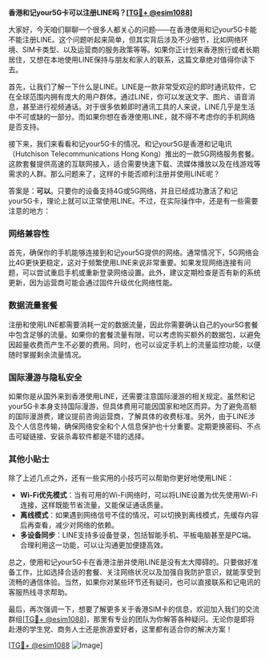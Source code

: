 **香港和记your5G卡可以注册LINE吗？[[TG💪+ @esim1088](https://t.me/s/esim1088)]**

大家好，今天咱们聊聊一个很多人都关心的问题——在香港使用和记your5G卡能不能注册LINE。这个问题听起来简单，但其实背后涉及不少细节，比如网络环境、SIM卡类型、以及运营商的服务政策等等。如果你正计划来香港旅行或者长期居住，又想在本地使用LINE保持与朋友和家人的联系，这篇文章绝对值得你读下去。

首先，让我们了解一下什么是LINE。LINE是一款非常受欢迎的即时通讯软件，它在全球范围内拥有庞大的用户群体。通过LINE，你可以发送文字、图片、语音消息，甚至进行视频通话。对于很多依赖即时通讯工具的人来说，LINE几乎是生活中不可或缺的一部分。而如果你想在香港使用LINE，就不得不考虑你的手机网络是否支持。

接下来，我们来看看和记your5G卡的情况。和记your5G是香港和记电讯（Hutchison Telecommunications Hong Kong）推出的一款5G网络服务套餐。这款套餐提供高速的互联网接入，适合需要快速下载、流媒体播放以及在线游戏等需求的人群。那么问题来了，这样的卡能否顺利注册并使用LINE呢？

答案是：**可以**。只要你的设备支持4G或5G网络，并且已经成功激活了和记your5G卡，理论上就可以正常使用LINE。不过，在实际操作中，还是有一些需要注意的地方：

### 网络兼容性

首先，确保你的手机能够连接到和记your5G提供的网络。通常情况下，5G网络会比4G更快更稳定，这对于频繁使用LINE来说非常重要。如果发现网络连接有问题，可以尝试重启手机或重新登录网络设置。此外，建议定期检查是否有新的系统更新，因为运营商可能会通过固件升级优化网络性能。

### 数据流量套餐

注册和使用LINE都需要消耗一定的数据流量，因此你需要确认自己的your5G套餐中包含足够的流量。如果你的套餐流量有限，可以考虑购买额外的数据包，以避免因超量收费而产生不必要的费用。同时，也可以设定手机上的流量监控功能，以便随时掌握剩余流量情况。

### 国际漫游与隐私安全

如果你是从国外来到香港使用LINE，还需要注意国际漫游的相关规定。虽然和记your5G卡本身支持国际漫游，但具体费用可能因国家和地区而异。为了避免高额的国际漫游费，建议提前咨询运营商，了解具体的收费标准。另外，由于LINE涉及个人信息传输，确保网络安全和个人信息保护也十分重要。定期更换密码、不点击可疑链接、安装杀毒软件都是不错的选择。

### 其他小贴士

除了上述几点之外，还有一些实用的小技巧可以帮助你更好地使用LINE：

- **Wi-Fi优先模式**：当有可用的Wi-Fi网络时，可以将LINE设置为优先使用Wi-Fi连接，这样既能节省流量，又能保证通话质量。
- **离线模式**：如果遇到网络信号不佳的情况，可以切换到离线模式，先缓存内容后再查看，减少对网络的依赖。
- **多设备同步**：LINE支持多设备登录，包括智能手机、平板电脑甚至是PC端。合理利用这一功能，可以让沟通更加便捷高效。

总之，使用和记your5G卡在香港注册并使用LINE是没有太大障碍的。只要做好准备工作，比如选择合适的套餐、关注网络状况以及加强自我防护意识，就能享受到流畅的通信体验。当然，如果你对某些环节还有疑问，也可以直接联系和记电讯的客服热线寻求帮助。

最后，再次强调一下，想要了解更多关于香港SIM卡的信息，欢迎加入我们的交流群组[[TG💪+ @esim1088](https://t.me/s/esim1088)]，那里有专业的团队为你解答各种疑问。无论你是即将赴港的学生党、商务人士还是旅游爱好者，这里都有适合你的解决方案！

[[TG💪+ @esim1088](https://t.me/s/esim1088) ![Image](https://i.postimg.cc/4NQfJmqS/Snipaste-2025-05-13-00-14-12.png)]